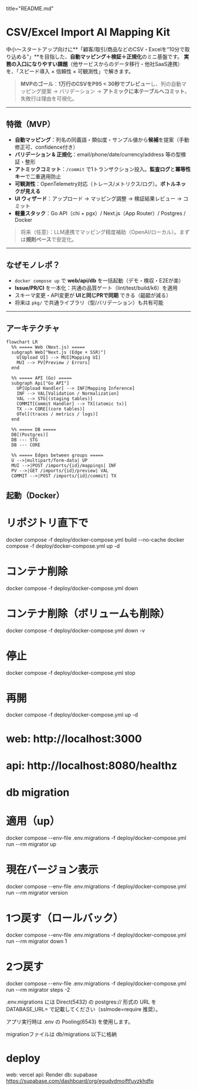 title="README.md"
# CSV/Excel Import AI Mapping Kit

中小〜スタートアップ向けに**「顧客/取引/商品などのCSV・Excelを“10分で取り込める”」**を目指した、**自動マッピング＋検証＋正規化**のミニ基盤です。
**実務の入口になりやすい課題**（他サービスからのデータ移行・他社SaaS連携）を、「スピード導入 × 信頼性 × 可観測性」で解きます。

> **MVPのゴール**：**1万行のCSVをP95 < 30秒でプレビュー**し、列の自動マッピング提案 → バリデーション → **アトミックに本テーブルへコミット**。失敗行は理由を可視化。

---

## 特徴（MVP）
- **自動マッピング**：列名の同義語・類似度・サンプル値から**候補**を提案（手動修正可、confidence付き）
- **バリデーション & 正規化**：email/phone/date/currency/address 等の型検証・整形
- **アトミックコミット**：`/commit` で1トランザクション投入。**監査ログ**と**冪等性キー**で二重適用防止
- **可観測性**：OpenTelemetry対応（トレース/メトリクス/ログ）。**ボトルネックが見える**
- **UI ウィザード**：アップロード → マッピング調整 → 検証結果レビュー → コミット
- **軽量スタック**：Go API（chi + pgx）/ Next.js（App Router）/ Postgres / Docker

> 将来（任意）：LLM連携でマッピング精度補助（OpenAI/ローカル）。まずは**規則ベース**で安定化。

---

## なぜモノレポ？
- `docker compose up` で **web/api/db** を一括起動（デモ・検収・E2Eが楽）
- **Issue/PR/CI** を一本化：共通の品質ゲート（lint/test/build/k6）を適用
- スキーマ変更・API変更が **UIと同じPRで同期** できる（齟齬が減る）
- 将来は `pkg/` で共通ライブラリ（型/バリデーション）も共有可能

---

## アーキテクチャ

```mermaid
flowchart LR
  %% ===== Web (Next.js) =====
  subgraph Web["Next.js (Edge + SSR)"]
    U[Upload UI] --> MUI[Mapping UI]
    MUI --> PV[Preview / Errors]
  end

  %% ===== API (Go) =====
  subgraph Api["Go API"]
    UP[Upload Handler] --> INF[Mapping Inference]
    INF --> VAL[Validation / Normalization]
    VAL --> STG[(staging tables)]
    COMMIT[Commit Handler] --> TX[(atomic tx)]
    TX --> CORE[(core tables)]
    OTel[(traces / metrics / logs)]
  end

  %% ===== DB =====
  DB[(Postgres)]
  DB --- STG
  DB --- CORE

  %% ===== Edges between groups =====
  U -->|multipart/form-data| UP
  MUI -->|POST /imports/{id}/mappings| INF
  PV -->|GET /imports/{id}/preview| VAL
  COMMIT -->|POST /imports/{id}/commit| TX
```
## 起動（Docker）

# リポジトリ直下で
docker compose -f deploy/docker-compose.yml build --no-cache
docker compose -f deploy/docker-compose.yml up -d

# コンテナ削除
docker compose -f deploy/docker-compose.yml down

# コンテナ削除（ボリュームも削除）
docker compose -f deploy/docker-compose.yml down -v

# 停止
docker compose -f deploy/docker-compose.yml stop

# 再開
docker compose -f deploy/docker-compose.yml up -d

# web: http://localhost:3000
# api: http://localhost:8080/healthz

# db migration

# 適用（up）
docker compose --env-file .env.migrations -f deploy/docker-compose.yml run --rm migrator up

# 現在バージョン表示
docker compose --env-file .env.migrations -f deploy/docker-compose.yml run --rm migrator version

# 1つ戻す（ロールバック）
docker compose --env-file .env.migrations -f deploy/docker-compose.yml run --rm migrator down 1

# 2つ戻す
docker compose --env-file .env.migrations -f deploy/docker-compose.yml run --rm migrator steps -2

.env.migrations には Direct(5432) の postgres:// 形式の URL を DATABASE_URL= で記載してください（sslmode=require 推奨）。

アプリ実行時は .env の Pooling(6543) を使用します。

migrationファイルは db/migrations 以下に格納

# deploy
web: vercel
api: Render
db: supabase https://supabase.com/dashboard/org/egudvdmoiftfuyzkhdfp
